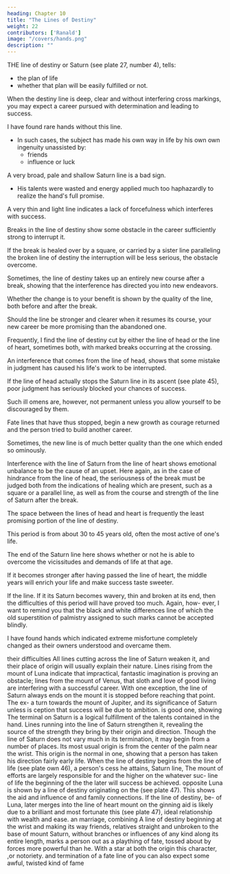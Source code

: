 ```yaml
---
heading: Chapter 10
title: "The Lines of Destiny"
weight: 22
contributors: ['Ranald']
image: "/covers/hands.png"
description: ""
---
```



THE line of destiny or Saturn (see plate 27, number 4), tells:
- the plan of life
- whether that plan will be easily fulfilled or not.

When the destiny line is deep, clear and without interfering cross markings, you may expect a career pursued with determination and leading to success. 

I have found rare hands without this line.
- In such cases, the subject has made his own way in life by his own own ingenuity unassisted by:
  - friends
  - influence or luck

<!-- except as those aids brought into play through the man's . -->
<!-- The strength of a happy augury is much diminished
if
the Saturn -->

A very broad, pale and shallow Saturn line is a bad sign. 
- His talents were wasted and energy applied much too haphazardly to realize the hand's full promise.

A very thin and light line indicates a lack of forcefulness which interferes with success.

Breaks in the line of destiny show some obstacle in the career sufficiently strong to interrupt it. 

If the break is healed over by a square, or carried by a sister line paralleling the broken line of destiny the interruption will be less serious, the obstacle overcome.

Sometimes, the line of destiny takes up an entirely new course after a break, showing that the interference has directed you into new endeavors.

Whether the change is to your benefit is shown by the quality of the line, both before and after the break. 

Should the line be stronger and clearer when it resumes its course, your new career be more promising than the abandoned one.

Frequently, I find the line of destiny cut by either the line of head or the line of heart, sometimes both, with marked breaks occurring at the crossing.

An interference that comes from the line of head, shows that some mistake in judgment has caused his life's work to be interrupted. 

If the line of head actually stops the Saturn line in its ascent (see plate 45), poor judgment has seriously blocked your chances of success. 

Such ill omens are, however, not permanent unless you allow yourself to be discouraged by them.

Fate lines that have thus stopped, begin a new growth as courage returned and the person tried to build another career. 

Sometimes, the new line is of much better quality than the one which ended so ominously.

Interference with the line of Saturn from the line of heart shows emotional unbalance to be the cause of an upset. Here again, as in
the case of hindrance from the line of head, the seriousness of the break must be judged both from the indications of healing which
are present, such as a square or a parallel line, as well as from the
course and strength of the line of Saturn after the break.

The space between the lines of head and heart is frequently the least promising portion of the line of destiny. 

This period is from about 30 to 45 years old, often the most active of one's life. 

The end of the Saturn line here shows whether or not he is able to overcome the vicissitudes and demands of life at that age.

If it becomes stronger after having passed the line of heart, the middle years will enrich your life and make success taste sweeter. 

If the
line.
If
it
its
Saturn becomes wavery, thin and broken at its end, then the
difficulties of this period will have proved too much. Again, how-
ever, I want to remind you that the black and white differences
line of
which the old superstition of palmistry assigned
to such
marks cannot be accepted blindly. 

I have found hands which indicated extreme misfortune completely changed as their owners understood and overcame them.

their difficulties
All lines cutting across the line of Saturn weaken it, and their
place of origin will usually explain their nature. Lines rising from the
mount
of
Luna
indicate that impractical, fantastic imagination
is
proving an obstacle; lines from the mount of Venus, that sloth and
love of good living are interfering with a successful career.
With one exception, the line of Saturn always ends on the mount
it is stopped before reaching that point. The ex-
a turn towards the mount of Jupiter, and its significance
of Saturn unless
is
ception
that success will be due to ambition.
is
good one, showing
The
terminal on Saturn
is
a
logical fulfillment of the talents contained in the
hand.
Lines running into the line of Saturn strengthen it, revealing the
source of the strength they bring by their origin and direction.
Though the line of Saturn does not vary much in its termination,
it may begin from a number of places. Its most usual origin is from
the center of the palm near the wrist. This origin is the normal
in
one, showing that a person has taken his direction fairly early
life. When the line of destiny begins from the line of life (see plate
own
46), a person's
cess
he
attains,
Saturn line,
The
mount of
efforts are largely responsible for
and the higher on the
whatever suc-
line of life the beginning of the
the later will success be achieved.
opposite
Luna
is
shown by a
line of destiny originating
on the
(see plate 47). This shows the aid and influence of
and family connections. If the line of destiny, be-
of Luna, later merges into the line of heart
mount
on
the
ginning
aid
is likely due to a brilliant and most fortunate
this
(see plate 47),
ideal relationship with wealth and ease.
an
marriage, combining
A line of destiny beginning at the wrist and making its way
friends, relatives
straight
and unbroken
to the base of
mount
Saturn, without branches
or influences of any kind along its entire length, marks a person out
as a plaything of fate, tossed about by forces more powerful than
he.
With a
star at both the origin
this character,
,or
notoriety.
and termination of a
fate line of
you can also expect some awful, twisted kind of fame

